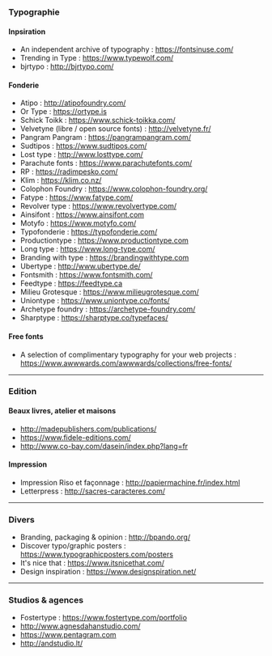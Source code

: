 ### Typographie

#### Inpsiration
- An independent archive of typography : https://fontsinuse.com/
- Trending in Type : https://www.typewolf.com/
- bjrtypo : http://bjrtypo.com/

#### Fonderie 
- Atipo : http://atipofoundry.com/
- Or Type : https://ortype.is
- Schick Toikk : https://www.schick-toikka.com/
- Velvetyne (libre / open source fonts) : http://velvetyne.fr/
- Pangram Pangram : https://pangrampangram.com/
- Sudtipos : https://www.sudtipos.com/
- Lost type : http://www.losttype.com/
- Parachute fonts : https://www.parachutefonts.com/
- RP : https://radimpesko.com/
- Klim : https://klim.co.nz/
- Colophon Foundry : https://www.colophon-foundry.org/
- Fatype : https://www.fatype.com/
- Revolver type : https://www.revolvertype.com/
- Ainsifont : https://www.ainsifont.com
- Motyfo : https://www.motyfo.com/
- Typofonderie : https://typofonderie.com/
- Productiontype : https://www.productiontype.com
- Long type : https://www.long-type.com/
- Branding with type : https://brandingwithtype.com
- Ubertype : http://www.ubertype.de/
- Fontsmith : https://www.fontsmith.com/
- Feedtype : https://feedtype.ca
- Milieu Grotesque : https://www.milieugrotesque.com/
- Uniontype : https://www.uniontype.co/fonts/
- Archetype foundry : https://archetype-foundry.com/
- Sharptype : https://sharptype.co/typefaces/

#### Free fonts
- A selection of complimentary typography for your web projects : https://www.awwwards.com/awwwards/collections/free-fonts/

------
### Edition

#### Beaux livres, atelier et maisons
- http://madepublishers.com/publications/
- https://www.fidele-editions.com/
- http://www.co-bay.com/dasein/index.php?lang=fr

#### Impression
- Impression Riso et façonnage : http://papiermachine.fr/index.html
- Letterpress : http://sacres-caracteres.com/

------
### Divers
- Branding, packaging & opinion : http://bpando.org/
- Discover typo/graphic posters : https://www.typographicposters.com/posters
- It's nice that : https://www.itsnicethat.com/
- Design inspiration : https://www.designspiration.net/

-----
### Studios & agences
- Fostertype : https://www.fostertype.com/portfolio
- http://www.agnesdahanstudio.com/
- https://www.pentagram.com
- http://andstudio.lt/
